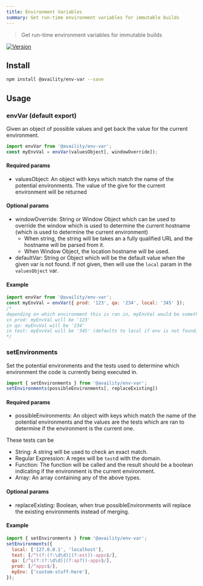 ```yaml
---
title: Environment Variables
summary: Get run-time environment variables for immutable builds
---
```


> Get run-time environment variables for immutable builds

[![Version](https://img.shields.io/npm/v/@availity/env-var.svg?style=for-the-badge)](https://www.npmjs.com/package/@availity/env-var)

## Install

```bash
npm install @availity/env-var --save
```

## Usage

### envVar (default export)

Given an object of possible values and get back the value for the current environment.

```js
import envVar from '@availity/env-var';
const myEnvVal = envVar(valuesObject[, windowOverride]);
```

#### Required params

- valuesObject: An object with keys which match the name of the potential environments. The value of the give for the current environment will be returned

#### Optional params

- windowOverride: String or Window Object which can be used to override the window which is used to determine the current hostname (which is used to determine the current environment)
  - When string, the string will be takes an a fully qualified URL and the hostname will be parsed from it.
  - When Window Object, the location hostname will be used.
- defaultVar: String or Object which will be the default value when the given var is not found. If not given, then
  will use the `local` param in the `valuesObject` var.

#### Example

```js
import envVar from '@availity/env-var';
const myEnvVal = envVar({ prod: '123', qa: '234', local: '345' });
/*
depending on which environment this is ran in, myEnvVal would be something different
in prod: myEnvVal will be '123'
in qa: myEnvVal will be '234'
in test: myEnvVal will be '345' (defaults to local if env is not found)
*/
```

### setEnvironments

Set the potential environments and the tests used to determine which environment the code is currently being executed in.

```js
import { setEnvironments } from '@availity/env-var';
setEnvironments(possibleEnvironments[, replaceExisting])
```

#### Required params

- possibleEnvironments: An object with keys which match the name of the potential environments and the values are the tests which are ran to determine if the environment is the current one.

These tests can be

- String: A string will be used to check an exact match.
- Regular Expression: A regex will be `test`d with the domain.
- Function: The function will be called and the result should be a boolean indicating if the environment is the current environment.
- Array: An array containing any of the above types.

#### Optional params

- replaceExisting: Boolean, when true possibleEnvironments will replace the existing environments instead of merging.

#### Example

```js
import { setEnvironments } from '@availity/env-var';
setEnvironments({
  local: ['127.0.0.1', 'localhost'],
  test: [/^t(?:(?:\d\d)|(?:est))-apps$/],
  qa: [/^q(?:(?:\d\d)|(?:ap?))-apps$/],
  prod: [/^apps$/],
  myEnv: ['custom-stuff-here'],
});
```
